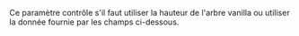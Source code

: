 Ce paramètre contrôle s'il faut utiliser la hauteur de l'arbre vanilla ou utiliser 
la donnée fournie par les champs ci-dessous.